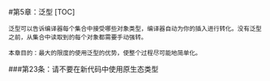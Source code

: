 #第5章：泛型
[TOC]
```
泛型可以告诉编译器每个集合中接受哪些对象类型，编译器自动为你的插入进行转化。没有泛型之前，从集合中读取到的每个对象都需要手动强转。
```
```
本章目的：最大的限度的使用泛型的优势，使整个过程尽可能地简单化。
```

###第23条：请不要在新代码中使用原生态类型